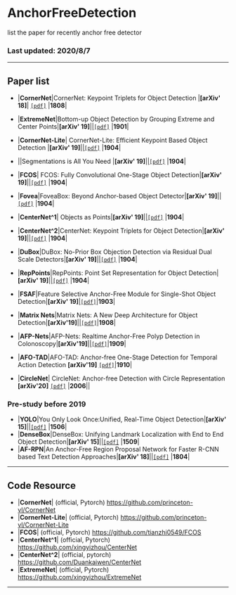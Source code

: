 # AnchorFreeDetection
list the paper for recently anchor free detector

### Last updated: 2020/8/7

-------------------------------------------------------------------------------------------------------------------------------------
## Paper list

- |**CornerNet**|CornerNet: Keypoint Triplets for Object Detection |**[arXiv' 18]**| [`[pdf]`](https://arxiv.org/pdf/1808.01244.pdf) |**1808**| 
- |**ExtremeNet**|Bottom-up Object Detection by Grouping Extreme and Center Points|**[arXiv' 19]**||[`[pdf]`](https://arxiv.org/pdf/1901.08043.pdf) |**1901**| 
- |**CornerNet-Lite**| CornerNet-Lite: Efficient Keypoint Based Object Detection |**[arXiv' 19]**||[`[pdf]`](https://arxiv.org/pdf/1904.08900.pdf) |**1904**|
- ||Segmentations is All You Need |**[arXiv' 19]**||[`[pdf]`](https://arxiv.org/pdf/1904.13300.pdf) |**1904**|
- |**FCOS**| FCOS: Fully Convolutional One-Stage Object Detection|**[arXiv' 19]**||[`[pdf]`](https://arxiv.org/abs/1904.01355.pdf) |**1904**|
- |**Fovea**|FoveaBox: Beyond Anchor-based Object Detector|**[arXiv' 19]**||[`[pdf]`](https://arxiv.org/pdf/1904.03797.pdf) |**1904**|
- |**CenterNet^1**| Objects as Points|**[arXiv' 19]**||[`[pdf]`](https://arxiv.org/pdf/1904.07850.pdf) |**1904**| 
- |**CenterNet^2**|CenterNet: Keypoint Triplets for Object Detection|**[arXiv' 19]**||[`[pdf]`](https://arxiv.org/pdf/1904.08189.pdf) |**1904**| 
- |**DuBox**|DuBox: No-Prior Box Objection Detection via Residual Dual Scale Detectors|**[arXiv' 19]**||[`[pdf]`](https://arxiv.org/pdf/1904.06883.pdf) |**1904**|
- |**RepPoints**|RepPoints: Point Set Representation for Object Detection|**[arXiv' 19]**||[`[pdf]`](https://arxiv.org/pdf/1904.11490.pdf) |**1904**|
- |**FSAF**|Feature Selective Anchor-Free Module for Single-Shot Object Detection|**[arXiv' 19]**|[`[pdf]`](https://arxiv.org/pdf/1903.00621.pdf)|**1903**| 

- |**Matrix Nets**|Matrix Nets: A New Deep Architecture for Object Detection|**[arXiv'19]**||[`[pdf]`](https://arxiv.org/pdf/1908.04646.pdf)|**1908**| 
- |**AFP-Nets**|AFP-Nets: Realtime Anchor-Free Polyp Detection in Colonoscopy|**[arXiv'19]**||[`[pdf]`](https://arxiv.org/pdf/1909.02477.pdf)|**1909**| 
- |**AFO-TAD**|AFO-TAD: Anchor-free One-Stage Detection for Temporal Action Detection **[arXiv'19]** [`[pdf]`]( https://arxiv.org/pdf/1910.08250.pdf )|**1910**|
- |**CircleNet**| CircleNet: Anchor-free Detection with Circle Representation **[arXiv'20]** [`[pdf]`](https://arxiv.org/pdf/2006.02474.pdf) |**2006**||


### Pre-study before 2019
- |**YOLO**|You Only Look Once:Unified, Real-Time Object Detection|**[arXiv' 15]**||[`[pdf]`](https://arxiv.org/pdf/1506.02640.pdf) |**1506**|
- |**DenseBox**|DenseBox: Unifying Landmark Localization with End to End Object Detection|**[arXiv' 15]**||[`[pdf]`](https://arxiv.org/pdf/1509.04874.pdf) |**1509**|
- |**AF-RPN**|An Anchor-Free Region Proposal Network for Faster R-CNN based Text Detection Approaches|**[arXiv' 18]**||[`[pdf]`]( https://arxiv.org/pdf/1909.02477.pdf ) |**1804**|



-------------------------------------------------------------------------------------------------------------------------------------
## Code Resource

- |**CornerNet**|  (official, Pytorch)  https://github.com/princeton-vl/CornerNet
- |**CornerNet-Lite**| (official, Pytorch) https://github.com/princeton-vl/CornerNet-Lite
- |**FCOS**| (official, Pytorch) https://github.com/tianzhi0549/FCOS
- |**CenterNet^1**| (official, Pytorch) https://github.com/xingyizhou/CenterNet
- |**CenterNet^2**| (official, pytorch) https://github.com/Duankaiwen/CenterNet
- |**ExtremeNet**| (official, Pytorch) https://github.com/xingyizhou/ExtremeNet



---------------------------------------------------------------------------------------------------

